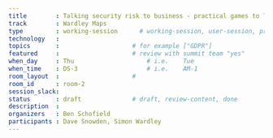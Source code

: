 ```yaml
---
title        : Talking security risk to business - practical games to learn through failure
track        : Wardley Maps
type         : working-session      # working-session, user-session, product-session
technology   :
topics       :                    # for example ["GDPR"]
featured     :                    # review with summit team "yes"
when_day     : Thu                    # i.e.    Tue
when_time    : DS-3                   # i.e.    AM-1
room_layout  :                    #
room_id      : room-2
session_slack: 
status       : draft              # draft, review-content, done
description  :
organizers   : Ben Schofield
participants : Dave Snowden, Simon Wardley
---
```



<!--(add intro)

## WHY

How do security teams engage effectively with the business. Dave and Simon will draw on their extensive consulting experience to suggest some interesting thought exercises and practical games to help cross-functional teams to learn through failure

## What

(...)

## Outcomes

(...)

## References

(...)


## Previous-->
